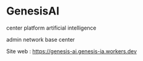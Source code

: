 # GenesisAI
center platform artificial intelligence

admin network base center 
 
 Site web : https://genesis-ai.genesis-ia.workers.dev
